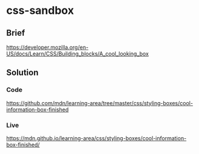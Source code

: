 # css-sandbox

## Brief

https://developer.mozilla.org/en-US/docs/Learn/CSS/Building_blocks/A_cool_looking_box

## Solution

### Code

https://github.com/mdn/learning-area/tree/master/css/styling-boxes/cool-information-box-finished

### Live

https://mdn.github.io/learning-area/css/styling-boxes/cool-information-box-finished/

